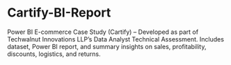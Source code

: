 # Cartify-BI-Report
Power BI E-commerce Case Study (Cartify) – Developed as part of Techwalnut Innovations LLP’s Data Analyst Technical Assessment. Includes dataset, Power BI report, and summary insights on sales, profitability, discounts, logistics, and returns.
